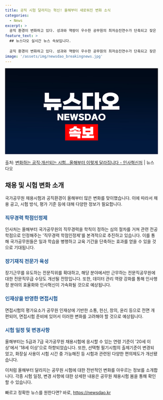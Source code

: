 ```yaml
---
title: 공직 시험 달라지는 혁신! 올해부터 새로워진 변화 소식
categories:
  - News
excerpt: >
  공직 환경이 변화하고 있다. 성과와 역량이 우수한 공무원의 최저승진연수가 단축되고 잦은 순환보직을 막는 대신…
feature_text: >
  ## 뉴스다오 실시간 뉴스 속보입니다.

  공직 환경이 변화하고 있다. 성과와 역량이 우수한 공무원의 최저승진연수가 단축되고 잦은 순환보직을 막는 대신…
image: '/assets/img/newsdao_breakingnews.jpg'
---
```


![뉴스다오 속보](/assets/img/newsdao_breakingnews.jpg)

<p>출처: <a href="https://newsdao.kr/3074" rel="dofollow">변화하는 공직·개선되는 시험…올해부터 이렇게 달라집니다 - 인사혁신처</a> | 뉴스다오</p>

<h2 data-ke-size="size26">채용 및 시험 변화 소개</h2>

국가공무원 채용시험과 공직환경이 올해부터 많은 변화를 맞이했습니다. 이에 따라서 채용 공고, 시험 방식, 평가 기준 등에 대해 다양한 정보가 필요합니다.

<h3><span style="color: #1a5490;">직무경력 학점인정제</span></h3>

인사처는 올해부터 국가공무원의 직무경력을 학칙이 정하는 심의 절차를 거쳐 관련 전공 학점으로 인정해주는 '직무경력 학점인정제'를 본격적으로 추진하고 있습니다. 이를 통해 국가공무원들은 일과 학습을 병행하고 교육 기간을 단축하는 효과를 얻을 수 있을 것으로 기대됩니다.

<h3><span style="color: #1a5490;">장기재직 전문가 육성</span></h3>

장기근무를 유도하는 전문직위를 확대하고, 해당 분야에서만 근무하는 전문직공무원에 대한 전문직무급 수당도 개선될 전망입니다. 또한, 데이터 관리 역량 강화를 통해 인사행정 분야의 효율화와 인사혁신이 가속화될 것으로 예상됩니다.

<h3><span style="color: #1a5490;">인재상을 반영한 면접시험</span></h3>

면접시험의 평가요소가 공무원 인재상에 기반한 소통, 헌신, 창의, 윤리 등으로 전면 개편되어, 면접시험 준비에 있어서 이러한 변화를 고려해야 할 것으로 예상됩니다.

<h3><span style="color: #1a5490;">시험 일정 및 변경사항</span></h3>

올해부터는 5급과 7급 국가공무원 채용시험에 응시할 수 있는 연령 기준이 '20세 이상'에서 '18세 이상'으로 하향되었습니다. 또한, 선택형 필기시험의 출제기준이 변경되었고, 화장실 사용이 시험 시간 중 가능해진 등 시험과 관련된 다양한 편의제도가 개선됐습니다.

이처럼 올해부터 달라지는 공무원 시험에 대한 전반적인 변화를 아우르는 정보를 소개합니다. 각종 시험 일정, 변경 사항에 대한 상세한 내용은 공무원 채용시험 봄을 통해 확인할 수 있습니다. 

빠르고 정확한 뉴스를 원한다면? 바로, <a href="https://newsdao.kr" rel="dofollow">https://newsdao.kr</a>


    
